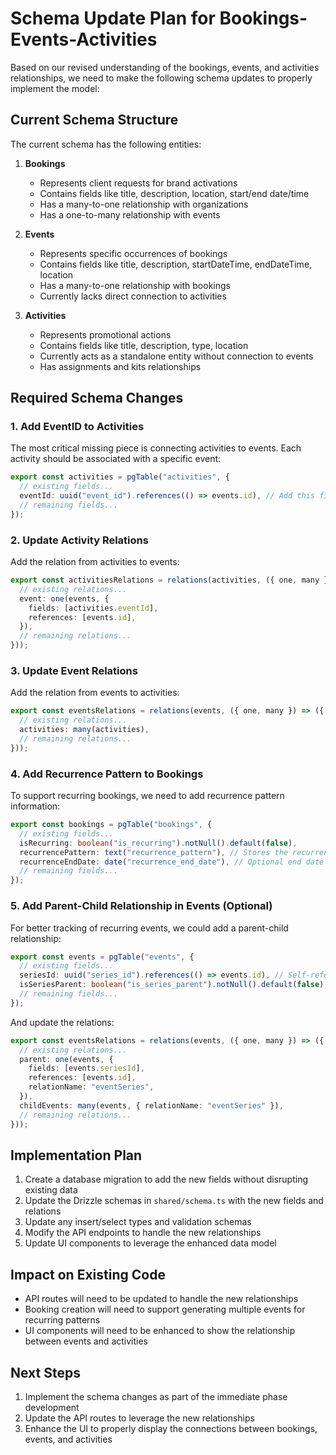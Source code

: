 # Schema Update Plan for Bookings-Events-Activities

Based on our revised understanding of the bookings, events, and activities relationships, we need to make the following schema updates to properly implement the model:

## Current Schema Structure

The current schema has the following entities:

1. **Bookings**

   - Represents client requests for brand activations
   - Contains fields like title, description, location, start/end date/time
   - Has a many-to-one relationship with organizations
   - Has a one-to-many relationship with events

2. **Events**

   - Represents specific occurrences of bookings
   - Contains fields like title, description, startDateTime, endDateTime, location
   - Has a many-to-one relationship with bookings
   - Currently lacks direct connection to activities

3. **Activities**
   - Represents promotional actions
   - Contains fields like title, description, type, location
   - Currently acts as a standalone entity without connection to events
   - Has assignments and kits relationships

## Required Schema Changes

### 1. Add EventID to Activities

The most critical missing piece is connecting activities to events. Each activity should be associated with a specific event:

```typescript
export const activities = pgTable("activities", {
  // existing fields...
  eventId: uuid("event_id").references(() => events.id), // Add this field
  // remaining fields...
});
```

### 2. Update Activity Relations

Add the relation from activities to events:

```typescript
export const activitiesRelations = relations(activities, ({ one, many }) => ({
  // existing relations...
  event: one(events, {
    fields: [activities.eventId],
    references: [events.id],
  }),
  // remaining relations...
}));
```

### 3. Update Event Relations

Add the relation from events to activities:

```typescript
export const eventsRelations = relations(events, ({ one, many }) => ({
  // existing relations...
  activities: many(activities),
  // remaining relations...
}));
```

### 4. Add Recurrence Pattern to Bookings

To support recurring bookings, we need to add recurrence pattern information:

```typescript
export const bookings = pgTable("bookings", {
  // existing fields...
  isRecurring: boolean("is_recurring").notNull().default(false),
  recurrencePattern: text("recurrence_pattern"), // Stores the recurrence rule (e.g., "FREQ=WEEKLY;INTERVAL=1;BYDAY=MO")
  recurrenceEndDate: date("recurrence_end_date"), // Optional end date for recurring series
  // remaining fields...
});
```

### 5. Add Parent-Child Relationship in Events (Optional)

For better tracking of recurring events, we could add a parent-child relationship:

```typescript
export const events = pgTable("events", {
  // existing fields...
  seriesId: uuid("series_id").references(() => events.id), // Self-reference to the first event in a series
  isSeriesParent: boolean("is_series_parent").notNull().default(false),
  // remaining fields...
});
```

And update the relations:

```typescript
export const eventsRelations = relations(events, ({ one, many }) => ({
  // existing relations...
  parent: one(events, {
    fields: [events.seriesId],
    references: [events.id],
    relationName: "eventSeries",
  }),
  childEvents: many(events, { relationName: "eventSeries" }),
  // remaining relations...
}));
```

## Implementation Plan

1. Create a database migration to add the new fields without disrupting existing data
2. Update the Drizzle schemas in `shared/schema.ts` with the new fields and relations
3. Update any insert/select types and validation schemas
4. Modify the API endpoints to handle the new relationships
5. Update UI components to leverage the enhanced data model

## Impact on Existing Code

- API routes will need to be updated to handle the new relationships
- Booking creation will need to support generating multiple events for recurring patterns
- UI components will need to be enhanced to show the relationship between events and activities

## Next Steps

1. Implement the schema changes as part of the immediate phase development
2. Update the API routes to leverage the new relationships
3. Enhance the UI to properly display the connections between bookings, events, and activities
